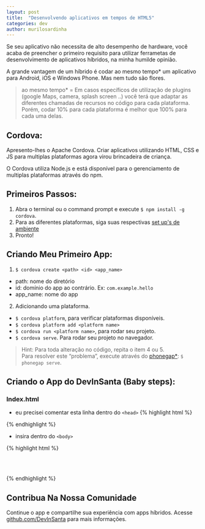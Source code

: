 ```yaml
---
layout: post
title:  "Desenvolvendo aplicativos em tempos de HTML5"
categories: dev
author: murilosardinha
---
```


Se seu aplicativo não necessita de alto desempenho de hardware,
você acaba de preencher o primeiro requisito para utilizar ferrametas de desenvolvimento de aplicativos híbridos,
na minha humilde opinião.

A grande vantagem de um híbrido é codar ao mesmo tempo* um aplicativo para Android, iOS e Windows Phone.
Mas nem tudo são flores.

> ao mesmo tempo* = Em casos específicos de utilização de plugins (google Maps, camera, splash screen ..)
você terá que adaptar as diferentes chamadas de recursos no código para cada plataforma.<br>
Porém, codar 10% para cada plataforma é melhor que 100% para cada uma delas.

## Cordova:
Apresento-lhes o Apache Cordova. Criar aplicativos utilizando HTML, CSS e JS
para multiplas plataformas agora virou brincadeira de criança.

O Cordova utiliza Node.js e está disponível para o gerenciamento de multiplas plataformas através do npm.

## Primeiros Passos:
1. Abra o terminal ou o command prompt e execute `$ npm install -g cordova`.
2. Para as diferentes plataformas, siga suas respectivas [set up's de ambiente][setup-environment]
3. Pronto!

## Criando Meu Primeiro App:
 1. `$ cordova create <path> <id> <app_name>`
  * path: nome do diretório
  * id: domínio do app ao contrário. Ex: `com.example.hello`
  * app_name: nome do app
 2. Adicionando uma plataforma.
  * `$ cordova platform`, para verificar plataformas disponíveis.
  * `$ cordova platform add <platform name>`
  * `$ cordova run <platform name>`, para rodar seu projeto.
  * `$ cordova serve`. Para rodar seu projeto no navegador.

> Hint: Para toda alteração no código, repita o item 4 ou 5. <br>
Para resolver este “problema”, execute através do [phonegap*][phonegap]: `$ phonegap serve`.

## Criando o App do DevInSanta (Baby steps):

### Index.html

* eu precisei comentar esta linha dentro do `<head>`
{% highlight html %}
<!--
  <meta http-equiv="Content-Security-Policy" content="default-src 'self' data: gap: https://ssl.gstatic.com 'unsafe-eval'; style-src 'self' 'unsafe-inline'; media-src *">
-->
{% endhighlight %}

* insira dentro do `<body>`

{% highlight html %}
<body>
  <div id="demo"><br><br></div>

  <script>
    // o blog disponibiliza um feed .xml
    // realizando e preparando o request via 'pure javascript'
    var xhttp = new XMLHttpRequest();
    xhttp.onreadystatechange = function() {
      if (xhttp.readyState == 4 && xhttp.status == 200) {
        // status == 200, executa a função.
        myFunction(xhttp);
      }
    };
    xhttp.open("GET", "http://devinsanta.github.io/blog/feed.xml", true);
    xhttp.send();

    function myFunction(xml) {
      // tratando os dados
      var xmlDoc = xml.responseXML;
      var items  = xmlDoc.getElementsByTagName('item');

      // para cada item encontrado através da tag <item>
      for(var i = 0; i < items.length; i++){
        var title       = items[i].getElementsByTagName('title')[0];
        var description = items[i].getElementsByTagName('description')[0];
        var url         = items[i].getElementsByTagName('link')[0];

        // renderizando no elemento de id == "demo"
        // limitando o N de char da variavel `description`
        document.getElementById("demo").innerHTML +=
          "<a href='http://devinsanta.github.io" + url.textContent + "'>" +
          title.textContent + "</a> <br>" +
          description.textContent.substring(0,100) + "...<br><br>";
      }
    }
  </body>
</script>
{% endhighlight %}

## Contribua Na Nossa Comunidade
Continue o app e compartilhe sua experiência com apps híbridos.
Acesse [github.com/DevInSanta][DevInSanta] para mais informações.


[setup-environment]: http://cordova.apache.org/docs/en/latest/guide/platforms/
[phonegap]: http://www.lucianotamanaha.com/design/qual-a-diferenca-entre-phonegap-e-cordova/
[DevInSanta]: https://github.com/DevInSanta/blog
